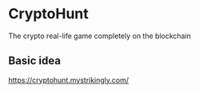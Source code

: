 # CryptoHunt
The crypto real-life game completely on the blockchain

## Basic idea
https://cryptohunt.mystrikingly.com/
